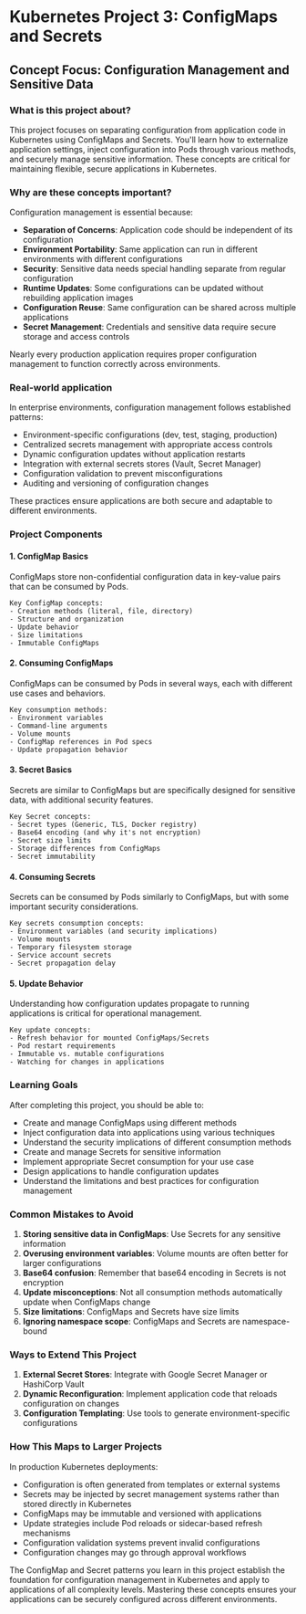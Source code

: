 # Kubernetes Project 3: ConfigMaps and Secrets

## Concept Focus: Configuration Management and Sensitive Data

### What is this project about?
This project focuses on separating configuration from application code in Kubernetes using ConfigMaps and Secrets. You'll learn how to externalize application settings, inject configuration into Pods through various methods, and securely manage sensitive information. These concepts are critical for maintaining flexible, secure applications in Kubernetes.

### Why are these concepts important?
Configuration management is essential because:
- **Separation of Concerns**: Application code should be independent of its configuration
- **Environment Portability**: Same application can run in different environments with different configurations
- **Security**: Sensitive data needs special handling separate from regular configuration
- **Runtime Updates**: Some configurations can be updated without rebuilding application images
- **Configuration Reuse**: Same configuration can be shared across multiple applications
- **Secret Management**: Credentials and sensitive data require secure storage and access controls

Nearly every production application requires proper configuration management to function correctly across environments.

### Real-world application
In enterprise environments, configuration management follows established patterns:
- Environment-specific configurations (dev, test, staging, production)
- Centralized secrets management with appropriate access controls
- Dynamic configuration updates without application restarts
- Integration with external secrets stores (Vault, Secret Manager)
- Configuration validation to prevent misconfigurations
- Auditing and versioning of configuration changes

These practices ensure applications are both secure and adaptable to different environments.

### Project Components

#### 1. ConfigMap Basics
ConfigMaps store non-confidential configuration data in key-value pairs that can be consumed by Pods.

```
Key ConfigMap concepts:
- Creation methods (literal, file, directory)
- Structure and organization
- Update behavior
- Size limitations
- Immutable ConfigMaps
```

#### 2. Consuming ConfigMaps
ConfigMaps can be consumed by Pods in several ways, each with different use cases and behaviors.

```
Key consumption methods:
- Environment variables
- Command-line arguments
- Volume mounts
- ConfigMap references in Pod specs
- Update propagation behavior
```

#### 3. Secret Basics
Secrets are similar to ConfigMaps but are specifically designed for sensitive data, with additional security features.

```
Key Secret concepts:
- Secret types (Generic, TLS, Docker registry)
- Base64 encoding (and why it's not encryption)
- Secret size limits
- Storage differences from ConfigMaps
- Secret immutability
```

#### 4. Consuming Secrets
Secrets can be consumed by Pods similarly to ConfigMaps, but with some important security considerations.

```
Key secrets consumption concepts:
- Environment variables (and security implications)
- Volume mounts
- Temporary filesystem storage
- Service account secrets
- Secret propagation delay
```

#### 5. Update Behavior
Understanding how configuration updates propagate to running applications is critical for operational management.

```
Key update concepts:
- Refresh behavior for mounted ConfigMaps/Secrets
- Pod restart requirements
- Immutable vs. mutable configurations
- Watching for changes in applications
```

### Learning Goals
After completing this project, you should be able to:
- Create and manage ConfigMaps using different methods
- Inject configuration data into applications using various techniques
- Understand the security implications of different consumption methods
- Create and manage Secrets for sensitive information
- Implement appropriate Secret consumption for your use case
- Design applications to handle configuration updates
- Understand the limitations and best practices for configuration management

### Common Mistakes to Avoid
1. **Storing sensitive data in ConfigMaps**: Use Secrets for any sensitive information
2. **Overusing environment variables**: Volume mounts are often better for larger configurations
3. **Base64 confusion**: Remember that base64 encoding in Secrets is not encryption
4. **Update misconceptions**: Not all consumption methods automatically update when ConfigMaps change
5. **Size limitations**: ConfigMaps and Secrets have size limits
6. **Ignoring namespace scope**: ConfigMaps and Secrets are namespace-bound

### Ways to Extend This Project
1. **External Secret Stores**: Integrate with Google Secret Manager or HashiCorp Vault
2. **Dynamic Reconfiguration**: Implement application code that reloads configuration on changes
3. **Configuration Templating**: Use tools to generate environment-specific configurations

### How This Maps to Larger Projects
In production Kubernetes deployments:
- Configuration is often generated from templates or external systems
- Secrets may be injected by secret management systems rather than stored directly in Kubernetes
- ConfigMaps may be immutable and versioned with applications
- Update strategies include Pod reloads or sidecar-based refresh mechanisms
- Configuration validation systems prevent invalid configurations
- Configuration changes may go through approval workflows

The ConfigMap and Secret patterns you learn in this project establish the foundation for configuration management in Kubernetes and apply to applications of all complexity levels. Mastering these concepts ensures your applications can be securely configured across different environments.